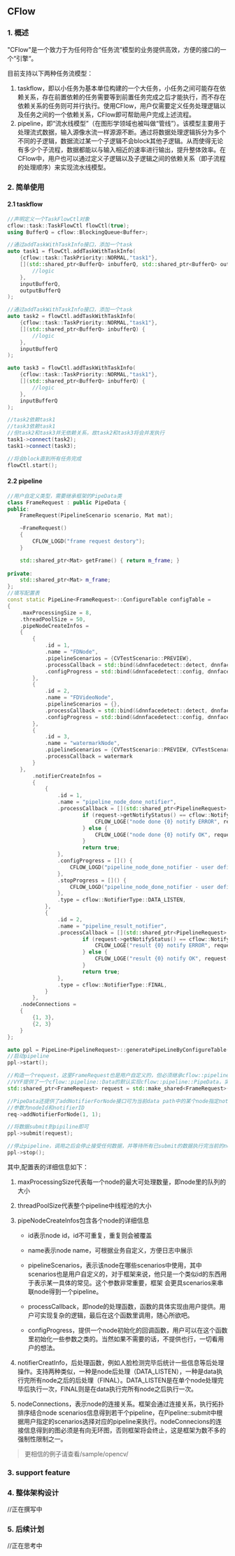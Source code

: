 ## CFlow

### 1. 概述

"CFlow"是一个致力于为任何符合“任务流”模型的业务提供高效，方便的接口的一个“引擎“。

目前支持以下两种任务流模型：

1. taskflow，即以小任务为基本单位构建的一个大任务，小任务之间可能存在依赖关系，存在前置依赖的任务需要等到前置任务完成之后才能执行，而不存在依赖关系的任务则可并行执行。使用CFlow，用户仅需要定义任务处理逻辑以及任务之间的一个依赖关系，CFlow即可帮助用户完成上述流程。
2. pipeline，即“流水线模型”（在图形学领域也被叫做“管线”）。该模型主要用于处理流式数据，输入源像水流一样源源不断。通过将数据处理逻辑拆分为多个不同的子逻辑，数据流过某一个子逻辑不会block其他子逻辑。从而使得无论有多少个子流程，数据都能以与输入相近的速率进行输出，提升整体效率。在CFlow中，用户也可以通过定义子逻辑以及子逻辑之间的依赖关系（即子流程的处理顺序）来实现流水线模型。

### 2. 简单使用

#### 2.1 taskflow

```c++
//声明定义一个TaskFlowCtl对象
cflow::task::TaskFlowCtl flowCtl(true);
using BufferQ = cflow::BlockingQueue<Buffer>;

//通过addTaskWithTaskInfo接口，添加一个task
auto task1 = flowCtl.addTaskWithTaskInfo(
    {cflow::task::TaskPriority::NORMAL,"task1"}, 
    [](std::shared_ptr<BufferQ> inbufferQ, std::shared_ptr<BufferQ> outBufferQ) {
		//logic
    },
    inputBufferQ,
    outputBufferQ
);

//通过addTaskWithTaskInfo接口，添加一个task
auto task2 = flowCtl.addTaskWithTaskInfo(
    {cflow::task::TaskPriority::NORMAL,"task1"}, 
    [](std::shared_ptr<BufferQ> inbufferQ) {
		//logic
    },
    inputBufferQ
);

auto task3 = flowCtl.addTaskWithTaskInfo(
    {cflow::task::TaskPriority::NORMAL,"task1"}, 
    [](std::shared_ptr<BufferQ> inbufferQ) {
		//logic
    },
    inputBufferQ
);

//task2依赖task1
//task3依赖task1
//但task2和task3并无依赖关系，故task2和task3将会并发执行
task1->connect(task2);
task1->connect(task3);

//将会block直到所有任务完成
flowCtl.start();
```

#### 2.2 pipeline

```c++
//用户自定义类型，需要继承框架的PipeData类
class FrameRequest : public PipeData {
public:
	FrameRequest(PipelineScenario scenario, Mat mat);

	~FrameRequest()
	{
		CFLOW_LOGD("frame request destory");
	}

	std::shared_ptr<Mat> getFrame() { return m_frame; }
	
private:
	std::shared_ptr<Mat> m_frame;
};
//填写配置表
const static PipeLine<FrameRequest>::ConfigureTable configTable = 
{
    .maxProcessingSize = 8,
    .threadPoolSize = 50,
    .pipeNodeCreateInfos = 
    {
        {
            .id = 1,
            .name = "FDNode",
            .pipelineScenarios = {CVTestScenario::PREVIEW},
            .processCallback = std::bind(&dnnfacedetect::detect, dnnfacedetect::getInstance(), std::placeholders::_1),
            .configProgress = std::bind(&dnnfacedetect::config, dnnfacedetect::getInstance())
        },
        {
            .id = 2,
            .name = "FDVideoNode",
            .pipelineScenarios = {},
            .processCallback = std::bind(&dnnfacedetect::detect, dnnfacedetect::getInstance(), std::placeholders::_1),
            .configProgress = std::bind(&dnnfacedetect::config, dnnfacedetect::getInstance())
        },
        {
            .id = 3,
            .name = "watermarkNode",
            .pipelineScenarios = {CVTestScenario::PREVIEW, CVTestScenario::VIDEO},
            .processCallback = watermark
        }
    },
        .notifierCreateInfos = 
        {
            {
                .id = 1,
                .name = "pipeline_node_done_notifier",
                .processCallback = [](std::shared_ptr<PipelineRequest> request) {
                        if (request->getNotifyStatus() == cflow::NotifyStatus::ERROR) {
                            CFLOW_LOGE("node done {0} notify ERROR", request->ID());
                        } else {
                            CFLOW_LOGE("node done {0} notify OK", request->ID());
                        }
                        return true;
                },
                .configProgress = []() {
                    CFLOW_LOGD("pipeline_node_done_notifier - user define config");  
                },
                .stopProgress = []() {
                    CFLOW_LOGD("pipeline_node_done_notifier - user define stop");
                },
                .type = cflow::NotifierType::DATA_LISTEN,
            },
            {
                .id = 2,
                .name = "pipeline_result_notifier",
                .processCallback = [](std::shared_ptr<PipelineRequest> request) {
                        if (request->getNotifyStatus() == cflow::NotifyStatus::ERROR) {
                            CFLOW_LOGE("result {0} notify ERROR", request->ID());
                        } else {
                            CFLOW_LOGE("result {0} notify OK", request->ID());
                        }
                        return true;
                },
                .type = cflow::NotifierType::FINAL,
            }
        },
    .nodeConnections = 
    {
        {1, 3},
        {2, 3}
    }
};

auto ppl = PipeLine<PipelineRequest>::generatePipeLineByConfigureTable(table);
//启动pipeline
ppl->start();

//构造一个request，这里FrameRequest也是用户自定义的，但必须继承cflow::pipeline::Data
//VYF提供了一个cflow::pipeline::Data的默认实现cflow::pipeline::PipeData，实现了构建依赖等必须的接口，用户可选择继承cflow::pipeline::Data之后加上自己的逻辑即可，也可以直接继承cflow::pipeline::Data，但必须实现cflow::pipeline::Data的接口
std::shared_ptr<FrameRequest> request = std::make_shared<FrameRequest>(curScenario, frame);

//PipeData还提供了addNotifierForNode接口可为当前data path中的某个node指定notifier
//参数为nodeId和notifierID
req->addNotifierForNode(1, 1);

//将数据submit到pipiline即可
ppl->submit(request);

//停止pipeline，调用之后会停止接受任何数据，并等待所有已submit的数据执行完当前的node，如果整个流程没有完成，则会notifi error，如果某个node block，整个程序将也会被block
ppl->stop();
```

其中,配置表的详细信息如下：

1. maxProcessingSize代表每一个node的最大可处理数量，即node里的队列的大小

2. threadPoolSize代表整个pipeline中线程池的大小

3. pipeNodeCreateInfos包含各个node的详细信息
   
   - id表示node id，id不可重复，重复则会被覆盖
   
   - name表示node name，可根据业务自定义，方便日志中展示
   
   - pipelineScenarios，表示该node在哪些scenarios中使用，其中scenarios也是用户自定义的，对于框架来说，他只是一个类似id的东西用于表示某一具体的常见。这个参数非常重要，框架 会更具scenarios来串联node得到一个pipeline。
   
   - processCallback，即node的处理函数，函数的具体实现由用户提供。用户可实现复杂的逻辑，最后在这个函数里调用，随心所欲吧。
   
   - configProgress，提供一个node初始化的回调函数，用户可以在这个函数里初始化一些参数之类的。当然如果不需要的话，不提供也行，一切看用户的想法。

4. notifierCreatInfo，后处理函数，例如人脸检测完毕后统计一些信息等后处理操作。支持两种类似，一种是node后处理（DATA_LISTEN），一种是data执行完所有node之后的后处理（FINAL）。DATA_LISTEN是在单个node处理完毕后执行一次，FINAL则是在data执行完所有node之后执行一次。

5. nodeConnections，表示node的连接关系。框架会通过连接关系，执行拓扑排序结合node scenarios信息得到若干个pipeline，在Pipeline::submit中根据用户指定的scenarios选择对应的pipeline来执行。nodeConnecions的连接信息得到的图必须是有向无环图，否则框架将会终止，这是框架为数不多的强制性限制之一。

> 更相信的例子请查看/sample/opencv/

### 3. support feature


### 4. 整体架构设计

//正在撰写中

### 5. 后续计划

//正在思考中